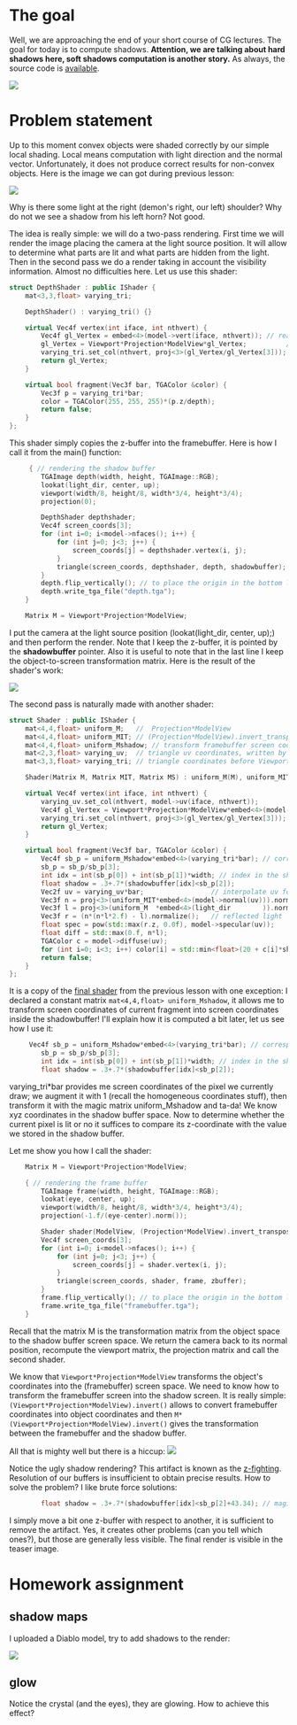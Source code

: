 # The goal

Well, we are approaching the end of your short course of CG lectures. The goal for today is to compute shadows. **Attention, we are talking about hard shadows here, soft shadows computation is another story.** As always, the source code is [available](https://github.com/ssloy/tinyrenderer/tree/0c1d955e4f86c25f31f97e4f4563313ddba0c104).

![](https://raw.githubusercontent.com/ssloy/tinyrenderer/gh-pages/img/07-shadows/50de2abe990efa345664f98c9464a4c8.png)

# Problem statement

Up to this moment convex objects were shaded correctly by our simple local shading. Local means computation with light direction and the normal vector. Unfortunately, it does not produce correct results for non-convex objects. Here is the image we can got during previous lesson:

![](https://raw.githubusercontent.com/ssloy/tinyrenderer/gh-pages/img/07-shadows/b4af24130ecb1536703e4793308af425.png)

Why is there some light at the right (demon's right, our left) shoulder? Why do not we see a shadow from his left horn? Not good.

The idea is really simple: we will do a two-pass rendering. First time we will render the image placing the camera at the light source position. It will allow to determine what parts are lit and what parts are hidden from the light. Then in the second pass we do a render taking in account the visibility information. Almost no difficulties here. Let us use this shader:

```C++
struct DepthShader : public IShader {
    mat<3,3,float> varying_tri;

    DepthShader() : varying_tri() {}

    virtual Vec4f vertex(int iface, int nthvert) {
        Vec4f gl_Vertex = embed<4>(model->vert(iface, nthvert)); // read the vertex from .obj file
        gl_Vertex = Viewport*Projection*ModelView*gl_Vertex;          // transform it to screen coordinates
        varying_tri.set_col(nthvert, proj<3>(gl_Vertex/gl_Vertex[3]));
        return gl_Vertex;
    }

    virtual bool fragment(Vec3f bar, TGAColor &color) {
        Vec3f p = varying_tri*bar;
        color = TGAColor(255, 255, 255)*(p.z/depth);
        return false;
    }
};
```

This shader simply copies the z-buffer into the framebuffer. Here is how I call it from the main() function:

```C++
     { // rendering the shadow buffer
        TGAImage depth(width, height, TGAImage::RGB);
        lookat(light_dir, center, up);
        viewport(width/8, height/8, width*3/4, height*3/4);
        projection(0);

        DepthShader depthshader;
        Vec4f screen_coords[3];
        for (int i=0; i<model->nfaces(); i++) {
            for (int j=0; j<3; j++) {
                screen_coords[j] = depthshader.vertex(i, j);
            }
            triangle(screen_coords, depthshader, depth, shadowbuffer);
        }
        depth.flip_vertically(); // to place the origin in the bottom left corner of the image
        depth.write_tga_file("depth.tga");
    }

    Matrix M = Viewport*Projection*ModelView;
```

I put the camera at the light source position (lookat(light_dir, center, up);) and then perform the render. Note that I keep the z-buffer, it is pointed by the **shadowbuffer** pointer. Also it is useful to note that in the last line I keep the object-to-screen transformation matrix. Here is the result of the shader's work:

![](https://raw.githubusercontent.com/ssloy/tinyrenderer/gh-pages/img/07-shadows/f743999b9d21aee9d0704c4036e18dce.png)

The second pass is naturally made with another shader:

```C++
struct Shader : public IShader {
    mat<4,4,float> uniform_M;   //  Projection*ModelView
    mat<4,4,float> uniform_MIT; // (Projection*ModelView).invert_transpose()
    mat<4,4,float> uniform_Mshadow; // transform framebuffer screen coordinates to shadowbuffer screen coordinates
    mat<2,3,float> varying_uv;  // triangle uv coordinates, written by the vertex shader, read by the fragment shader
    mat<3,3,float> varying_tri; // triangle coordinates before Viewport transform, written by VS, read by FS

    Shader(Matrix M, Matrix MIT, Matrix MS) : uniform_M(M), uniform_MIT(MIT), uniform_Mshadow(MS), varying_uv(), varying_tri() {}

    virtual Vec4f vertex(int iface, int nthvert) {
        varying_uv.set_col(nthvert, model->uv(iface, nthvert));
        Vec4f gl_Vertex = Viewport*Projection*ModelView*embed<4>(model->vert(iface, nthvert));
        varying_tri.set_col(nthvert, proj<3>(gl_Vertex/gl_Vertex[3]));
        return gl_Vertex;
    }

    virtual bool fragment(Vec3f bar, TGAColor &color) {
        Vec4f sb_p = uniform_Mshadow*embed<4>(varying_tri*bar); // corresponding point in the shadow buffer
        sb_p = sb_p/sb_p[3];
        int idx = int(sb_p[0]) + int(sb_p[1])*width; // index in the shadowbuffer array
        float shadow = .3+.7*(shadowbuffer[idx]<sb_p[2]); 
        Vec2f uv = varying_uv*bar;                 // interpolate uv for the current pixel
        Vec3f n = proj<3>(uniform_MIT*embed<4>(model->normal(uv))).normalize(); // normal
        Vec3f l = proj<3>(uniform_M  *embed<4>(light_dir        )).normalize(); // light vector
        Vec3f r = (n*(n*l*2.f) - l).normalize();   // reflected light
        float spec = pow(std::max(r.z, 0.0f), model->specular(uv));
        float diff = std::max(0.f, n*l);
        TGAColor c = model->diffuse(uv);
        for (int i=0; i<3; i++) color[i] = std::min<float>(20 + c[i]*shadow*(1.2*diff + .6*spec), 255);
        return false;
    }
};
```

It is a copy of the [final shader](https://github.com/ssloy/tinyrenderer/wiki/Lesson-6:-Shaders-for-the-software-renderer#specular-mapping) from the previous lesson with one exception: I declared a constant matrix ```mat<4,4,float> uniform_Mshadow```, it allows me to transform screen coordinates of current fragment into screen coordinates inside the shadowbuffer! I'll explain how it is computed a bit later, let us see how I use it:

```C++
     Vec4f sb_p = uniform_Mshadow*embed<4>(varying_tri*bar); // corresponding point in the shadow buffer
        sb_p = sb_p/sb_p[3];
        int idx = int(sb_p[0]) + int(sb_p[1])*width; // index in the shadowbuffer array
        float shadow = .3+.7*(shadowbuffer[idx]<sb_p[2]);
```

varying_tri\*bar provides me screen coordinates of the pixel we currently draw; we augment it with 1 (recall the homogeneous coordinates stuff), then transform it with the magic matrix uniform_Mshadow and ta-da! We know xyz coordinates in the shadow buffer space. Now to determine whether the current pixel is lit or no it suffices to compare its z-coordinate with the value we stored in the shadow buffer.

Let me show you how I call the shader:

```C++
    Matrix M = Viewport*Projection*ModelView;

    { // rendering the frame buffer
        TGAImage frame(width, height, TGAImage::RGB);
        lookat(eye, center, up);
        viewport(width/8, height/8, width*3/4, height*3/4);
        projection(-1.f/(eye-center).norm());

        Shader shader(ModelView, (Projection*ModelView).invert_transpose(), M*(Viewport*Projection*ModelView).invert());
        Vec4f screen_coords[3];
        for (int i=0; i<model->nfaces(); i++) {
            for (int j=0; j<3; j++) {
                screen_coords[j] = shader.vertex(i, j);
            }
            triangle(screen_coords, shader, frame, zbuffer);
        }
        frame.flip_vertically(); // to place the origin in the bottom left corner of the image
        frame.write_tga_file("framebuffer.tga");
    }
```

Recall that the matrix M is the transformation matrix from the object space to the shadow buffer screen space. We return the camera back to its normal position, recompute the viewport matrix, the projection matrix and call the second shader.

We know that ```Viewport*Projection*ModelView``` transforms the object's coordinates into the (framebuffer) screen space. We need to know how to transform the framebuffer screen into the shadow screen. It is really simple: ```(Viewport*Projection*ModelView).invert()``` allows to convert framebuffer coordinates into object coordinates and then ```M*(Viewport*Projection*ModelView).invert()``` gives the transformation between the framebuffer and the shadow buffer.

All that is mighty well but there is a hiccup:
![](https://raw.githubusercontent.com/ssloy/tinyrenderer/gh-pages/img/07-shadows/164be1dce9e980d47a90159103b954a3.png)

Notice the ugly shadow rendering? This artifact is known as the [z-fighting](http://en.wikipedia.org/wiki/Z-fighting). Resolution of our buffers is insufficient to obtain precise results. How to solve the problem? I like brute force solutions:

```C++
        float shadow = .3+.7*(shadowbuffer[idx]<sb_p[2]+43.34); // magic coeff to avoid z-fighting
```

I simply move a bit one z-buffer with respect to another, it is sufficient to remove the artifact. Yes, it creates other problems (can you tell which ones?), but those are generally less visible. The final render is visible in the teaser image.

# Homework assignment

## shadow maps
I uploaded a Diablo model, try to add shadows to the render:

![](https://raw.githubusercontent.com/ssloy/tinyrenderer/gh-pages/img/07-shadows/e3cd704925f52b5466ab3c4f9fbab899.png)

## glow
Notice the crystal (and the eyes), they are glowing. How to achieve this effect?
